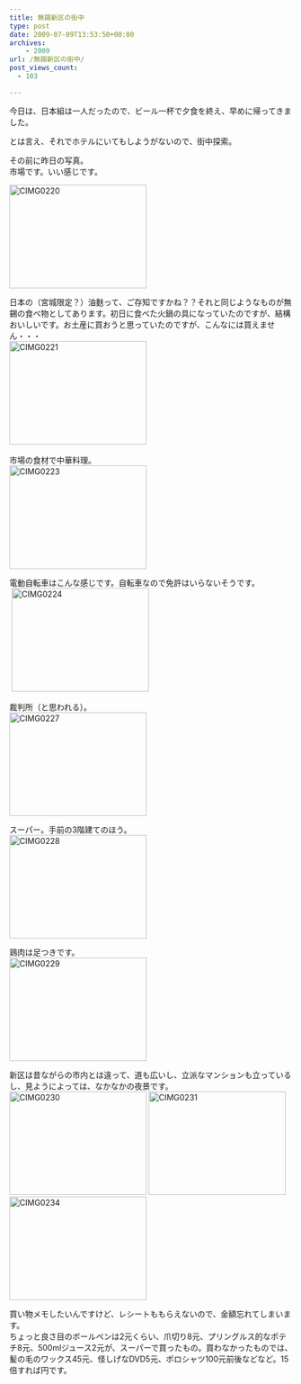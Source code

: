 ```yaml
---
title: 無錫新区の街中
type: post
date: 2009-07-09T13:53:50+00:00
archives:
    - 2009
url: /無錫新区の街中/
post_views_count:
  - 103

---
```

今日は、日本組は一人だったので、ビール一杯で夕食を終え、早めに帰ってきました。

とは言え、それでホテルにいてもしようがないので、街中探索。

その前に昨日の写真。  
市場です。いい感じです。

[<img style="border-right-width: 0px; display: inline; border-top-width: 0px; border-bottom-width: 0px; border-left-width: 0px" title="CIMG0220" border="0" alt="CIMG0220" src="https://i0.wp.com/jqinglong.html.xdomain.jp/bimg/CIMG0220_thumb.jpg?resize=244%2C184" width="244" height="184" data-recalc-dims="1" />][1] 

日本の（宮城限定？）油麩って、ご存知ですかね？？それと同じようなものが無錫の食べ物としてあります。初日に食べた火鍋の具になっていたのですが、結構おいしいです。お土産に買おうと思っていたのですが、こんなには買えません・・・  
[<img style="border-right-width: 0px; display: inline; border-top-width: 0px; border-bottom-width: 0px; border-left-width: 0px" title="CIMG0221" border="0" alt="CIMG0221" src="https://i1.wp.com/jqinglong.html.xdomain.jp/bimg/CIMG0221_thumb.jpg?resize=244%2C184" width="244" height="184" data-recalc-dims="1" />][2]&#160;

市場の食材で中華料理。  
[<img style="border-right-width: 0px; display: inline; border-top-width: 0px; border-bottom-width: 0px; border-left-width: 0px" title="CIMG0223" border="0" alt="CIMG0223" src="https://i1.wp.com/jqinglong.html.xdomain.jp/bimg/CIMG0223_thumb.jpg?resize=244%2C184" width="244" height="184" data-recalc-dims="1" />][3]

電動自転車はこんな感じです。自転車なので免許はいらないそうです。  
&#160;[<img style="border-right-width: 0px; display: inline; border-top-width: 0px; border-bottom-width: 0px; border-left-width: 0px" title="CIMG0224" border="0" alt="CIMG0224" src="https://i2.wp.com/jqinglong.html.xdomain.jp/bimg/CIMG0224_thumb.jpg?resize=244%2C184" width="244" height="184" data-recalc-dims="1" />][4] 

裁判所（と思われる）。  
[<img style="border-right-width: 0px; display: inline; border-top-width: 0px; border-bottom-width: 0px; border-left-width: 0px" title="CIMG0227" border="0" alt="CIMG0227" src="https://i1.wp.com/jqinglong.html.xdomain.jp/bimg/CIMG0227_thumb.jpg?resize=244%2C184" width="244" height="184" data-recalc-dims="1" />][5] 

スーパー。手前の3階建てのほう。  
[<img style="border-right-width: 0px; display: inline; border-top-width: 0px; border-bottom-width: 0px; border-left-width: 0px" title="CIMG0228" border="0" alt="CIMG0228" src="https://i2.wp.com/jqinglong.html.xdomain.jp/bimg/CIMG0228_thumb.jpg?resize=244%2C184" width="244" height="184" data-recalc-dims="1" />][6] 

鶏肉は足つきです。  
[<img style="border-right-width: 0px; display: inline; border-top-width: 0px; border-bottom-width: 0px; border-left-width: 0px" title="CIMG0229" border="0" alt="CIMG0229" src="https://i2.wp.com/jqinglong.html.xdomain.jp/bimg/CIMG0229_thumb.jpg?resize=244%2C184" width="244" height="184" data-recalc-dims="1" />][7] 

新区は昔ながらの市内とは違って、道も広いし、立派なマンションも立っているし、見ようによっては、なかなかの夜景です。  
[<img style="border-right-width: 0px; display: inline; border-top-width: 0px; border-bottom-width: 0px; border-left-width: 0px" title="CIMG0230" border="0" alt="CIMG0230" src="https://i0.wp.com/jqinglong.html.xdomain.jp/bimg/CIMG0230_thumb.jpg?resize=244%2C184" width="244" height="184" data-recalc-dims="1" />][8] [<img style="border-right-width: 0px; display: inline; border-top-width: 0px; border-bottom-width: 0px; border-left-width: 0px" title="CIMG0231" border="0" alt="CIMG0231" src="https://i1.wp.com/jqinglong.html.xdomain.jp/bimg/CIMG0231_thumb.jpg?resize=244%2C184" width="244" height="184" data-recalc-dims="1" />][9]  
[<img style="border-right-width: 0px; display: inline; border-top-width: 0px; border-bottom-width: 0px; border-left-width: 0px" title="CIMG0234" border="0" alt="CIMG0234" src="https://i0.wp.com/jqinglong.html.xdomain.jp/bimg/CIMG0234_thumb.jpg?resize=244%2C184" width="244" height="184" data-recalc-dims="1" />][10] 

買い物メモしたいんですけど、レシートももらえないので、金額忘れてしまいます。  
ちょっと良さ目のボールペンは2元くらい、爪切り8元、プリングルス的なポテチ8元、500mlジュース2元が、スーパーで買ったもの。買わなかったものでは、髪の毛のワックス45元、怪しげなDVD5元、ポロシャツ100元前後などなど。15倍すれば円です。

<a href="http://www.accesstrade.net/at/c.html?rk=01002wi60044mz" target="_blank"><img border="0" alt="" src="http://www.accesstrade.net/at/r.html?rk=01002wi60044mz" /></a>

 [1]: https://i0.wp.com/jqinglong.html.xdomain.jp/bimg/CIMG0220.jpg
 [2]: https://i0.wp.com/jqinglong.html.xdomain.jp/bimg/CIMG0221.jpg
 [3]: https://i1.wp.com/jqinglong.html.xdomain.jp/bimg/CIMG0223.jpg
 [4]: https://i1.wp.com/jqinglong.html.xdomain.jp/bimg/CIMG0224.jpg
 [5]: https://i2.wp.com/jqinglong.html.xdomain.jp/bimg/CIMG0227.jpg
 [6]: https://i0.wp.com/jqinglong.html.xdomain.jp/bimg/CIMG0228.jpg
 [7]: https://i2.wp.com/jqinglong.html.xdomain.jp/bimg/CIMG0229.jpg
 [8]: https://i0.wp.com/jqinglong.html.xdomain.jp/bimg/CIMG0230.jpg
 [9]: https://i1.wp.com/jqinglong.html.xdomain.jp/bimg/CIMG0231.jpg
 [10]: https://i0.wp.com/jqinglong.html.xdomain.jp/bimg/CIMG0234.jpg
